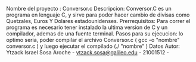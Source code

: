 Nombre del proyecto : Conversor.c
Descripcion: Conversor.C es un programa en lenguaje C, y sirve para poder hacer cambio de divisas como Quetzales, Euros Y Dolares estadounidenses.
Prerrequisitos: Para correr el programa es necesario tener instalado la ultima version de C y un compilador, ademas de una fuente terminal.
Pasos para su ejecucion: lo optimo seria, poder compilar el archivo Conversor.c ( gcc -o "nombre" conversor.c ) y luego ejecutar el compilado (./ "nombre" )
Datos Autor: Ytzack Israel Sosa Aroche - ytzack.sosa@galileo.edu - 21001512 -
